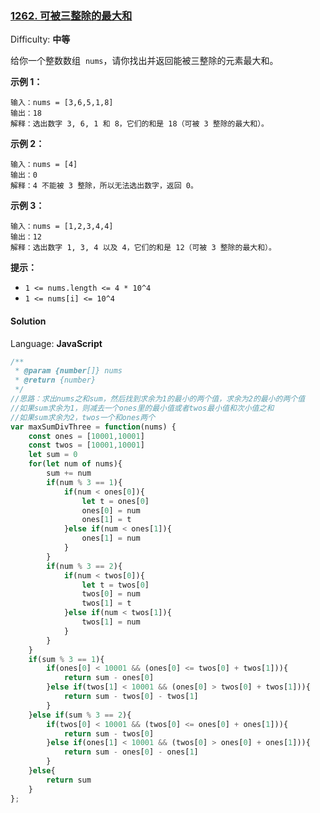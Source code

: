 ### [1262\. 可被三整除的最大和](https://leetcode-cn.com/problems/greatest-sum-divisible-by-three/)

Difficulty: **中等**

给你一个整数数组  `nums`，请你找出并返回能被三整除的元素最大和。

**示例 1：**

```
输入：nums = [3,6,5,1,8]
输出：18
解释：选出数字 3, 6, 1 和 8，它们的和是 18（可被 3 整除的最大和）。
```

**示例 2：**

```
输入：nums = [4]
输出：0
解释：4 不能被 3 整除，所以无法选出数字，返回 0。
```

**示例 3：**

```
输入：nums = [1,2,3,4,4]
输出：12
解释：选出数字 1, 3, 4 以及 4，它们的和是 12（可被 3 整除的最大和）。
```

**提示：**

- `1 <= nums.length <= 4 * 10^4`
- `1 <= nums[i] <= 10^4`

#### Solution

Language: **JavaScript**

```javascript
​/**
 * @param {number[]} nums
 * @return {number}
 */
//思路：求出nums之和sum，然后找到求余为1的最小的两个值，求余为2的最小的两个值
//如果sum求余为1，则减去一个ones里的最小值或者twos最小值和次小值之和
//如果sum求余为2，twos一个和ones两个
var maxSumDivThree = function(nums) {
    const ones = [10001,10001]
    const twos = [10001,10001]
    let sum = 0
    for(let num of nums){
        sum += num
        if(num % 3 == 1){
            if(num < ones[0]){
                let t = ones[0]
                ones[0] = num
                ones[1] = t
            }else if(num < ones[1]){
                ones[1] = num
            }
        }
        if(num % 3 == 2){
            if(num < twos[0]){
                let t = twos[0]
                twos[0] = num
                twos[1] = t
            }else if(num < twos[1]){
                twos[1] = num
            }
        }
    }
    if(sum % 3 == 1){
        if(ones[0] < 10001 && (ones[0] <= twos[0] + twos[1])){
            return sum - ones[0]
        }else if(twos[1] < 10001 && (ones[0] > twos[0] + twos[1])){
            return sum - twos[0] - twos[1]
        }
    }else if(sum % 3 == 2){
        if(twos[0] < 10001 && (twos[0] <= ones[0] + ones[1])){
            return sum - twos[0]
        }else if(ones[1] < 10001 && (twos[0] > ones[0] + ones[1])){
            return sum - ones[0] - ones[1]
        }
    }else{
        return sum
    }
};
```
